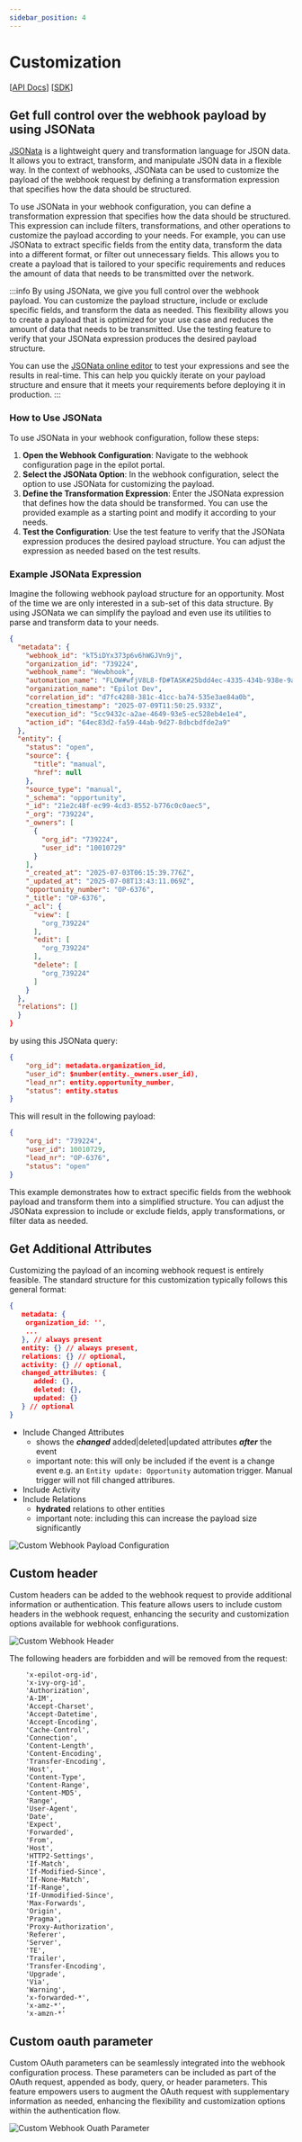 ```yaml
---
sidebar_position: 4
---
```


# Customization

[[API Docs](/api/webhooks)]
[[SDK](https://www.npmjs.com/package/@epilot/webhooks-client)]

## Get full control over the webhook payload by using JSONata
[JSONata](https://jsonata.org/) is a lightweight query and transformation language for JSON data. It allows you to extract, transform, and manipulate JSON data in a flexible way. In the context of webhooks, JSONata can be used to customize the payload of the webhook request by defining a transformation expression that specifies how the data should be structured.

To use JSONata in your webhook configuration, you can define a transformation expression that specifies how the data should be structured. This expression can include filters, transformations, and other operations to customize the payload according to your needs.
For example, you can use JSONata to extract specific fields from the entity data, transform the data into a different format, or filter out unnecessary fields. This allows you to create a payload that is tailored to your specific requirements and reduces the amount of data that needs to be transmitted over the network.


:::info
By using JSONata, we give you full control over the webhook payload. You can customize the payload structure, include or exclude specific fields, and transform the data as needed. This flexibility allows you to create a payload that is optimized for your use case and reduces the amount of data that needs to be transmitted. Use the testing feature to verify that your JSONata expression produces the desired payload structure.

You can use the [JSONata online editor](https://try.jsonata.org/) to test your expressions and see the results in real-time. This can help you quickly iterate on your payload structure and ensure that it meets your requirements before deploying it in production.
:::

### How to Use JSONata
To use JSONata in your webhook configuration, follow these steps:
1. **Open the Webhook Configuration**: Navigate to the webhook configuration page in the epilot portal.
2. **Select the JSONata Option**: In the webhook configuration, select the option to use JSONata for customizing the payload.
3. **Define the Transformation Expression**: Enter the JSONata expression that defines how the data should be transformed. You can use the provided example as a starting point and modify it according to your needs.
4. **Test the Configuration**: Use the test feature to verify that the JSONata expression produces the desired payload structure. You can adjust the expression as needed based on the test results.
### Example JSONata Expression

Imagine the following webhook payload structure for an opportunity. Most of the time we are only interested in a sub-set of this data structure. By using JSONata we can simplify the payload and even use its utilities to parse and transform data to your needs.

```json
{
  "metadata": {
    "webhook_id": "kT5iDYx373p6v6hWGJVn9j",
    "organization_id": "739224",
    "webhook_name": "Wewbhook",
    "automation_name": "FLOW#wfjV8L8-fD#TASK#25bdd4ec-4335-434b-938e-9afd91cdc9d5",
    "organization_name": "Epilot Dev",
    "correlation_id": "d7fc4288-381c-41cc-ba74-535e3ae84a0b",
    "creation_timestamp": "2025-07-09T11:50:25.933Z",
    "execution_id": "5cc9432c-a2ae-4649-93e5-ec528eb4e1e4",
    "action_id": "64ec83d2-fa59-44ab-9d27-8dbcbdfde2a9"
  },
  "entity": {
    "status": "open",
    "source": {
      "title": "manual",
      "href": null
    },
    "source_type": "manual",
    "_schema": "opportunity",
    "_id": "21e2c48f-ec99-4cd3-8552-b776c0c0aec5",
    "_org": "739224",
    "_owners": [
      {
        "org_id": "739224",
        "user_id": "10010729"
      }
    ],
    "_created_at": "2025-07-03T06:15:39.776Z",
    "_updated_at": "2025-07-08T13:43:11.069Z",
    "opportunity_number": "OP-6376",
    "_title": "OP-6376",
    "_acl": {
      "view": [
        "org_739224"
      ],
      "edit": [
        "org_739224"
      ],
      "delete": [
        "org_739224"
      ]
    }
  },
  "relations": []
  }
}
```

by using this JSONata query:

```json
{
    "org_id": metadata.organization_id,
    "user_id": $number(entity._owners.user_id),
    "lead_nr": entity.opportunity_number,
    "status": entity.status
}
```

This will result in the following payload:

```json
{
    "org_id": "739224",
    "user_id": 10010729,
    "lead_nr": "OP-6376",
    "status": "open"
}
```
This example demonstrates how to extract specific fields from the webhook payload and transform them into a simplified structure. You can adjust the JSONata expression to include or exclude fields, apply transformations, or filter data as needed.


## Get Additional Attributes

Customizing the payload of an incoming webhook request is entirely feasible. The standard structure for this customization typically follows this general format:

```json
{
   metadata: {
    organization_id: '',
    ...
   }, // always present
   entity: {} // always present,
   relations: {} // optional,
   activity: {} // optional,
   changed_attributes: {
      added: {},
      deleted: {},
      updated: {}
   } // optional
}
```
- Include Changed Attributes
  - shows the ***changed*** added|deleted|updated attributes ***after*** the event
  - important note: this will only be included if the event is a change event e.g. an `Entity update: Opportunity` automation trigger. Manual trigger will not fill changed attribures.
- Include Activity
- Include Relations
  - **hydrated** relations to other entities
  - important note: including this can increase the payload size significantly

![Custom Webhook Payload Configuration](../../../static/img/webhooks/custom-payload.png)

## Custom header

Custom headers can be added to the webhook request to provide additional information or authentication. This feature allows users to include custom headers in the webhook request, enhancing the security and customization options available for webhook configurations.

![Custom Webhook Header](../../../static/img/webhooks/custom-header.png)

The following headers are forbidden and will be removed from the request:
```
    'x-epilot-org-id',
    'x-ivy-org-id',
    'Authorization',
    'A-IM',
    'Accept-Charset',
    'Accept-Datetime',
    'Accept-Encoding',
    'Cache-Control',
    'Connection',
    'Content-Length',
    'Content-Encoding',
    'Transfer-Encoding',
    'Host',
    'Content-Type',
    'Content-Range',
    'Content-MD5',
    'Range',
    'User-Agent',
    'Date',
    'Expect',
    'Forwarded',
    'From',
    'Host',
    'HTTP2-Settings',
    'If-Match',
    'If-Modified-Since',
    'If-None-Match',
    'If-Range',
    'If-Unmodified-Since',
    'Max-Forwards',
    'Origin',
    'Pragma',
    'Proxy-Authorization',
    'Referer',
    'Server',
    'TE',
    'Trailer',
    'Transfer-Encoding',
    'Upgrade',
    'Via',
    'Warning',
    'x-forwarded-*',
    'x-amz-*',
    'x-amzn-*'
```

## Custom oauth parameter

Custom OAuth parameters can be seamlessly integrated into the webhook configuration process. These parameters can be included as part of the OAuth request, appended as body, query, or header parameters. This feature empowers users to augment the OAuth request with supplementary information as needed, enhancing the flexibility and customization options within the authentication flow.

![Custom Webhook Ouath Parameter](../../../static/img/webhooks/custom-oauth.png)
